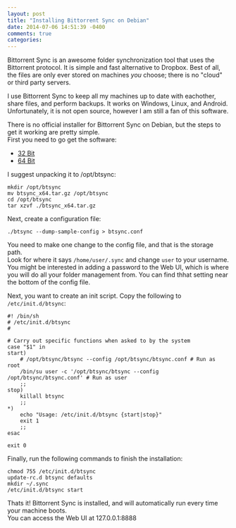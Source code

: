 ```yaml
---
layout: post
title: "Installing Bittorrent Sync on Debian"
date: 2014-07-06 14:51:39 -0400
comments: true
categories: 
---
```


Bittorrent Sync is an awesome folder synchronization tool that uses the Bittorrent protocol. It is simple and fast alternative to Dropbox. Best of all, the files are only ever stored on machines *you* choose; there is no "cloud" or third party servers.  

I use Bittorrent Sync to keep all my machines up to date with eachother, share files, and perform backups. It works on Windows, Linux, and Android. Unfortunately, it is not open source, however I am still a fan of this software.

There is no official installer for Bittorrent Sync on Debian, but the steps to get it working are pretty simple.  
First you need to go get the software: 

 - [32 Bit](http://www.bittorrent.com/sync/downloads/complete/os/i386)
 - [64 Bit](http://www.bittorrent.com/sync/downloads/complete/os/x64)
 
I suggest unpacking it to /opt/btsync:

    mkdir /opt/btsync
    mv btsync_x64.tar.gz /opt/btsync
    cd /opt/btsync
    tar xzvf ./btsync_x64.tar.gz
    
Next, create a configuration file:

    ./btsync --dump-sample-config > btsync.conf
    
You need to make one change to the config file, and that is the storage path.  
Look for where it says `/home/user/.sync` and change `user` to your username.  
You might be interested in adding a password to the Web UI, which is where you will do all your folder management from. You can find thhat setting near the bottom of the config file.

Next, you want to create an init script. Copy the following to `/etc/init.d/btsync`:

    #! /bin/sh
    # /etc/init.d/btsync
    #
    
    # Carry out specific functions when asked to by the system
    case "$1" in
    start)
        # /opt/btsync/btsync --config /opt/btsync/btsync.conf # Run as root
        /bin/su user -c '/opt/btsync/btsync --config /opt/btsync/btsync.conf' # Run as user
        ;;
    stop)
        killall btsync
        ;;
    *)
        echo "Usage: /etc/init.d/btsync {start|stop}"
        exit 1
        ;;
    esac
    
    exit 0
    
    
Finally, run the following commands to finish the installation:

    chmod 755 /etc/init.d/btsync
    update-rc.d btsync defaults
    mkdir ~/.sync
    /etc/init.d/btsync start
    
Thats it! Bittorrent Sync is installed, and will automatically run every time your machine boots.  
You can access the Web UI at 127.0.0.1:8888